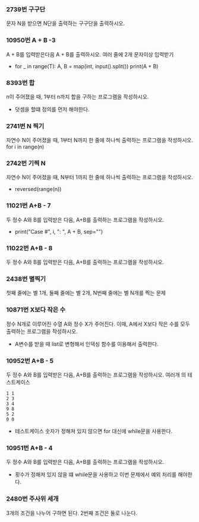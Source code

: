 ### **2739번 구구단**
문자 N을 받으면 N단을 출력하는 구구단을 출력하시오.

### 10950번 A + B -3
A + B를 입력받은다음 A + B를 출력하시오.
여러 줄에 2개 문자이상 입력받기
* for _ in range(T):
    A, B = map(int, input().split())
    print(A + B)


### 8393번 합
n이 주어졌을 때, 1부터 n까지 합을 구하는 프로그램을 작성하시오.
* 덧셈을 할떄 정의를 먼저 해야한다.

### 2741번 N 찍기
자연수 N이 주어졌을 때, 1부터 N까지 한 줄에 하나씩 출력하는 프로그램을 작성하시오.
for i in range(n)

### 2742번 기찍 N
자연수 N이 주어졌을 때, N부터 1까지 한 줄에 하나씩 출력하는 프로그램을 작성하시오.
 * reversed(range(n))

### 11021번 A+B - 7 
두 정수 A와 B를 입력받은 다음, A+B를 출력하는 프로그램을 작성하시오.
 * print("Case #", i, ": ", A + B, sep="")
### 11022번 A+B - 8
두 정수 A와 B를 입력받은 다음, A+B를 출력하는 프로그램을 작성하시오.

### 2438번 별찍기
첫째 줄에는 별 1개, 둘째 줄에는 별 2개, N번째 줄에는 별 N개를 찍는 문제

### 10871번 X보다 작은 수
정수 N개로 이루어진 수열 A와 정수 X가 주어진다. 이때, A에서 X보다 작은 수를 모두 출력하는 프로그램을 작성하시오.
* A변수를 받을 때 list로 변형해서 인덱싱 함수를 이용해서 출력한다.

### 10952번 A+B - 5
두 정수 A와 B를 입력받은 다음, A+B를 출력하는 프로그램을 작성하시오.
여러개 의 테스트케이스 
```
1 1
2 3
3 4
9 8
5 2
0 0

```
* 테스트케이스 숫자가 정해져 있지 않으면 for 대신에 while문을 사용한다.

### 10951번 A+B - 4
두 정수 A와 B를 입력받은 다음, A+B를 출력하는 프로그램을 작성하시오.
 * 횟수가 정해져 있지 않을 떄 while문을 사용하고 이번 문제에서 예외 처리를 해야한다.

### 2480번 주사위 세개
3개의 조건을 나누어 구하면 된다.
2번째 조건은 둘로 나눈다.
